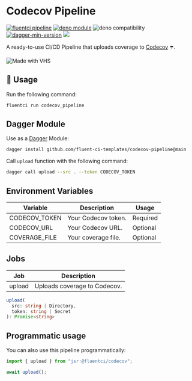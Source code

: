 # Codecov Pipeline

[![fluentci pipeline](https://img.shields.io/badge/dynamic/json?label=pkg.fluentci.io&labelColor=%23000&color=%23460cf1&url=https%3A%2F%2Fapi.fluentci.io%2Fv1%2Fpipeline%2Fcodecov_pipeline&query=%24.version)](https://pkg.fluentci.io/codecov_pipeline)
[![deno module](https://shield.deno.dev/x/codecov_pipeline)](https://deno.land/x/codecov_pipeline)
![deno compatibility](https://shield.deno.dev/deno/^1.37)
[![dagger-min-version](https://img.shields.io/badge/dagger-v0.10.0-blue?color=3D66FF&labelColor=000000)](https://dagger.io)
[![](https://img.shields.io/codecov/c/gh/fluent-ci-templates/codecov-pipeline)](https://codecov.io/gh/fluent-ci-templates/codecov-pipeline)

A ready-to-use CI/CD Pipeline that uploads coverage to [Codecov](https://about.codecov.io/) ☂️.

![Made with VHS](https://vhs.charm.sh/vhs-bEdRHI7ddO3h0UffaWJWd.gif)

## 🚀 Usage

Run the following command:

```bash
fluentci run codecov_pipeline
```

## Dagger Module

Use as a [Dagger](https://dagger.io) Module:

```bash
dagger install github.com/fluent-ci-templates/codecov-pipeline@main
```

Call `upload` function with the following command:

```bash
dagger call upload --src . --token CODECOV_TOKEN
```

## Environment Variables

| Variable      | Description         | Usage    |
|---------------|---------------------|----------|
| CODECOV_TOKEN | Your Codecov token. | Required |
| CODECOV_URL   | Your Codecov URL.   | Optional |
| COVERAGE_FILE | Your coverage file. | Optional |

## Jobs

| Job     | Description                      |
|---------|----------------------------------|
| upload  | Uploads coverage to Codecov.     |

```typescript
upload(
  src: string | Directory,
  token: string | Secret
): Promise<string>
```

## Programmatic usage

You can also use this pipeline programmatically:

```typescript
import { upload } from "jsr:@fluentci/codecov";

await upload();
```
